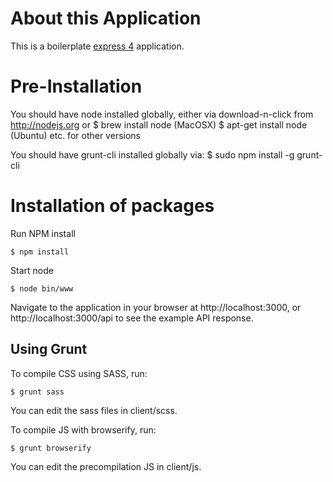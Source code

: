 # About this Application

This is a boilerplate [express 4](http://expressjs.com/4x/api.html) application.

# Pre-Installation

You should have node installed globally, either via download-n-click from http://nodejs.org
or
    $ brew install node (MacOSX)
    $ apt-get install node (Ubuntu)
    etc. for other versions


You should have grunt-cli installed globally via:
    $ sudo npm install -g grunt-cli

# Installation of packages

Run NPM install

    $ npm install

Start node

    $ node bin/www

Navigate to the application in your browser at http://localhost:3000, or http://localhost:3000/api to see the example API response.


## Using Grunt

To compile CSS using SASS, run:

    $ grunt sass

You can edit the sass files in client/scss.

To compile JS with browserify, run:

    $ grunt browserify

You can edit the precompilation JS in client/js.
